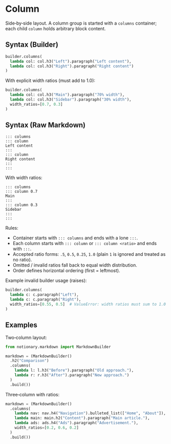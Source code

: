 # Column

Side‑by‑side layout. A column group is started with a `columns` container; each child `column` holds arbitrary block content.

## Syntax (Builder)

```python
builder.columns(
  lambda col: col.h3("Left").paragraph("Left content"),
  lambda col: col.h3("Right").paragraph("Right content")
)
```

With explicit width ratios (must add to 1.0):

```python
builder.columns(
  lambda col: col.h3("Main").paragraph("70% width"),
  lambda col: col.h3("Sidebar").paragraph("30% width"),
  width_ratios=[0.7, 0.3]
)
```

## Syntax (Raw Markdown)

```
::: columns
::: column
Left content
:::
::: column
Right content
:::
:::
```

With width ratios:

```
::: columns
::: column 0.7
Main
:::
::: column 0.3
Sidebar
:::
:::
```

Rules:

- Container starts with `::: columns` and ends with a lone `:::`.
- Each column starts with `::: column` or `::: column <ratio>` and ends with `:::`.
- Accepted ratio forms: `.5`, `0.5`, `0.25`, `1.0` (plain `1` is ignored and treated as no ratio).
- Omitted / invalid ratios fall back to equal width distribution.
- Order defines horizontal ordering (first = leftmost).

Example invalid builder usage (raises):

```python
builder.columns(
  lambda c: c.paragraph("Left"),
  lambda c: c.paragraph("Right"),
  width_ratios=[0.55, 0.5]  # ValueError: width ratios must sum to 1.0
)
```

## Examples

Two‑column layout:

```python
from notionary.markdown import MarkdownBuilder

markdown = (MarkdownBuilder()
  .h2("Comparison")
  .columns(
    lambda l: l.h3("Before").paragraph("Old approach."),
    lambda r: r.h3("After").paragraph("New approach.")
  )
  .build())
```

Three‑column with ratios:

```python
markdown = (MarkdownBuilder()
  .columns(
    lambda nav: nav.h4("Navigation").bulleted_list(["Home", "About"]),
    lambda main: main.h2("Content").paragraph("Main article."),
    lambda ads: ads.h4("Ads").paragraph("Advertisement."),
    width_ratios=[0.2, 0.6, 0.2]
  )
  .build())
```
